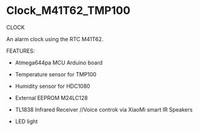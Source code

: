 # Clock_M41T62_TMP100
CLOCK

An alarm clock using the RTC M41T62. 

FEATURES:

* Atmega644pa MCU Arduino board

* Temperature sensor for TMP100

* Humidity sensor for HDC1080

* External EEPROM M24LC128

* TL1838 Infrared Receiver   //Voice controk via XiaoMi smart IR Speakers

* LED light



